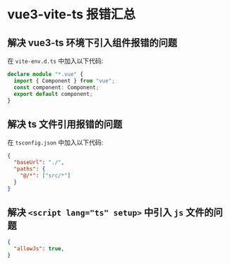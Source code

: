 # vue3-vite-ts 报错汇总

## 解决 vue3-ts 环境下引入组件报错的问题

在 `vite-env.d.ts` 中加入以下代码:

```ts
declare module "*.vue" {
  import { Component } from "vue";
  const component: Component;
  export default component;
}
```

## 解决 ts 文件引用报错的问题

在 `tsconfig.json` 中加入以下代码:

```json
{
  "baseUrl": "./",
  "paths": {
    "@/*": ["src/*"]
  }
}
```

## 解决 `<script lang="ts" setup>` 中引入 `js` 文件的问题

```json
{
  "allowJs": true,
}
```